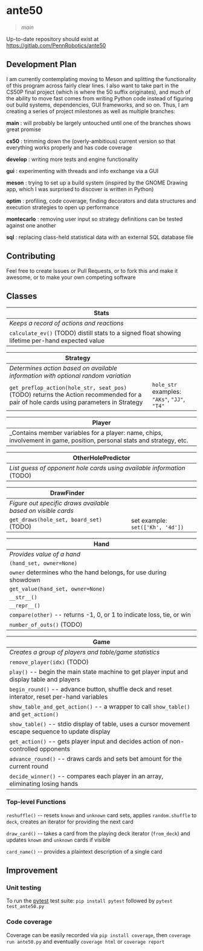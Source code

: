 ante50
======
> _main_

Up-to-date repository should exist at https://gitlab.com/PennRobotics/ante50


## Development Plan

I am currently contemplating moving to Meson and splitting the functionality of this program across fairly clear lines. I also want to take part in the CS50P final project (which is where the 50 suffix originates), and much of the ability to move fast comes from writing Python code instead of figuring out build systems, dependencies, GUI frameworks, and so on. Thus, I am creating a series of project milestones as well as multiple branches:

**main**
: will probably be largely untouched until one of the branches shows great promise

**cs50**
: trimming down the (overly-ambitious) current version so that everything works properly and has code coverage

**develop**
: writing more tests and engine functionality

**gui**
: experimenting with threads and info exchange via a GUI

**meson**
: trying to set up a build system (inspired by the GNOME Drawing app, which I was surprised to discover is written in Python)

**optim**
: profiling, code coverage, finding decorators and data structures and execution strategies to open up performance

**montecarlo**
: removing user input so strategy definitions can be tested against one another

**sql**
: replacing class-held statistical data with an external SQL database file

## Contributing

Feel free to create Issues or Pull Requests, or to fork this and make it awesome, or to make your own competing software

## Classes

| Stats |
| ----- |
| _Keeps a record of actions and reactions_ |
| `calculate_ev()` (TODO) distill stats to a signed float showing lifetime per-hand expected value |

| Strategy |   |
| -------- | - |
| _Determines action based on available information with optional random variation_ |  |
| `get_preflop_action(hole_str, seat_pos)` (TODO) returns the Action recommended for a pair of hole cards using parameters in Strategy | `hole_str` examples: `"AKs"`, `"JJ"`, `"T4"` |


| Player |
| ------ |
| _Contains member variables for a player: name, chips, involvement in game, position, personal stats and strategy, etc. |


| OtherHolePredictor |
| ------------------ |
| _List guess of opponent hole cards using available information_ (TODO) |


| DrawFinder |  |
| ---------- | - |
| _Figure out specific draws available based on visible cards_ |  |
| `get_draws(hole_set, board_set)` (TODO) | set example: `set(['Kh', '4d'])` |


| Hand |
| ---- |
| _Provides value of a hand_  
  `(hand_set, owner=None)` |
| `owner` determines who the hand belongs, for use during showdown |
| `get_value(hand_set, owner=None)` |  <!-- TODO -->
| `__str__()` |  <!-- TODO -->
| `__repr__()` |  <!-- TODO -->
| `compare(other)` -- returns -1, 0, or 1 to indicate loss, tie, or win |
| `number_of_outs()` (TODO) |


| Game |
| ---- |
| _Creates a group of players and table/game statistics_ |
| `remove_player(idx)` (TODO) |
| `play()` -- begin the main state machine to get player input and display table and players |
| `begin_round()` -- advance button, shuffle deck and reset interator, reset per-hand variables |
| `show_table_and_get_action()` -- a wrapper to call `show_table()` and `get_action()` |
| `show_table()` -- stdio display of table, uses a cursor movement escape sequence to update display |
| `get_action()` -- gets player input and decides action of non-controlled opponents |
| `advance_round()` -- draws cards and sets bet amount for the current round |
| `decide_winner()` -- compares each player in an array, eliminating losing hands |


### Top-level Functions

`reshuffle()` -- resets `known` and `unknown` card sets, applies `random.shuffle` to `deck`, creates an iterator for providing the next card

`draw_card()` -- takes a card from the playing deck iterator (`from_deck`) and updates `known` and `unknown` cards if visible

`card_name()` -- provides a plaintext description of a single card

## Improvement

### Unit testing

To run the [pytest](https://github.com/pytest-dev/pytest/) test suite: `pip install pytest` followed by `pytest test_ante50.py`

### Code coverage

Coverage can be easily recorded via `pip install coverage`, then `coverage run ante50.py` and eventually `coverage html` or `coverage report`

